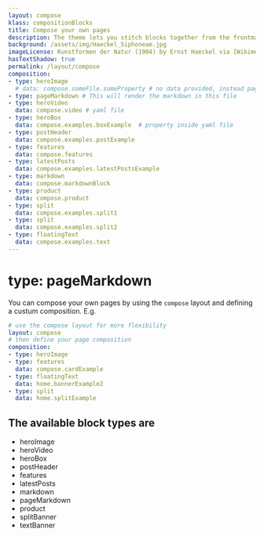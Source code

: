 ```yaml
---
layout: compose
klass: compositionBlocks
title: Compose your own pages
description: The theme lets you stitch blocks together from the frontmatter. Below is examples of how. See [`pages/compose.md`](https://raw.githubusercontent.com/gbif/jekyll-theme-algae/master/pages/compose.md) for the raw Markdown of this page.
background: /assets/img/Haeckel_Siphoneae.jpg
imageLicense: Kunstformen der Natur (1904) by Ernst Haeckel via [Wikimedia](https://commons.wikimedia.org/wiki/Kunstformen_der_Natur)
hasTextShadow: true
permalink: /layout/compose
composition:
- type: heroImage
  # data: compose.someFile.someProperty # no data provided, instead page data will be used
- type: pageMarkdown # This will render the markdown in this file
- type: heroVideo
  data: compose.video # yaml file
- type: heroBox
  data: compose.examples.boxExample  # property inside yaml file
- type: postHeader
  data: compose.examples.postExample
- type: features
  data: compose.features
- type: latestPosts
  data: compose.examples.latestPostsExample
- type: markdown
  data: compose.markdownBlock
- type: product
  data: compose.product
- type: split
  data: compose.examples.split1
- type: split
  data: compose.examples.split2
- type: floatingText
  data: compose.examples.text
---
```


# type: pageMarkdown
You can compose your own pages by using the `compose` layout and defining a custum composition. E.g.

```yaml
# use the compose layout for more flexibility
layout: compose
# then define your page composition
composition:
- type: heroImage 
- type: features
  data: compose.cardExample
- type: floatingText
  data: home.bannerExample2
- type: split
  data: home.splitExample
```

## The available block types are
* heroImage
* heroVideo
* heroBox
* postHeader
* features
* latestPosts
* markdown
* pageMarkdown
* product
* splitBanner
* textBanner

